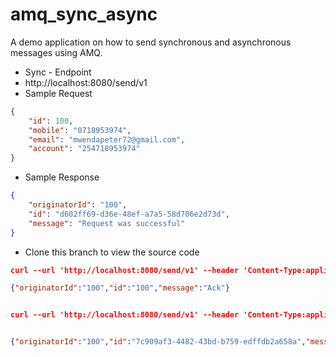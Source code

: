 # amq_sync_async
A demo application on how to send synchronous and asynchronous messages using AMQ.

* Sync - Endpoint 
* http://localhost:8080/send/v1 
* Sample Request
```JSON
{
	"id": 100,
	"mobile": "0718953974",
	"email": "mwendapeter72@gmail.com",
	"account": "254718953974"
}
```
* Sample Response
```JSON
{
    "originatorId": "100",
    "id": "d602ff69-d36e-48ef-a7a5-58d706e2d73d",
    "message": "Request was successful"
}
```
* Clone this branch to view the source code

```JSON
curl --url 'http://localhost:8080/send/v1' --header 'Content-Type:application/json' --data '{"id": 100, "mobile": "0718953974", "email": "mwendapeter72@gmail.com","account": ""}'

{"originatorId":"100","id":"100","message":"Ack"}


curl --url 'http://localhost:8080/send/v1' --header 'Content-Type:application/json' --data '{"id": 100, "mobile": "0718953974", "email": "mwendapeter72@gmail.com","account": "12344556"}'


{"originatorId":"100","id":"7c909af3-4482-43bd-b759-edffdb2a658a","message":"Request was successful"}

```
